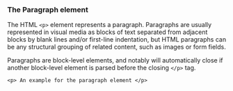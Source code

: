 ### The Paragraph element

The HTML `<p>` element represents a paragraph. Paragraphs are usually represented in visual media as blocks of text separated from adjacent blocks by blank lines and/or first-line indentation, but HTML paragraphs can be any structural grouping of related content, such as images or form fields.

Paragraphs are block-level elements, and notably will automatically close if another block-level element is parsed before the closing `</p>` tag. 

```
<p> An example for the paragraph element </p>
```